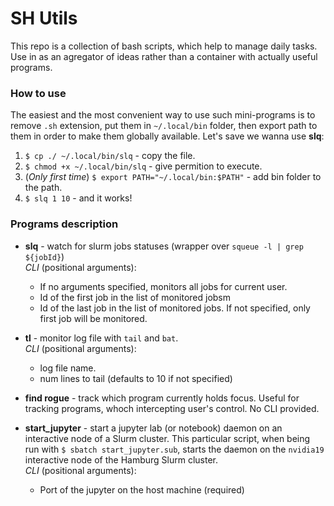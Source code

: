 # SH Utils

This repo is a collection of bash scripts, which help to manage daily tasks. Use in as an agregator of ideas rather 
than a container with actually useful programs.

### How to use

The easiest and the most convenient way to use such mini-programs is to remove `.sh` extension, put them in 
`~/.local/bin` folder, then export path to them in order to make them globally available. Let's save we wanna use 
**slq**:

1) `$ cp ./ ~/.local/bin/slq` - copy the file.
2) `$ chmod +x ~/.local/bin/slq` - give permition to execute.
3) (_Only first time_) `$ export PATH="~/.local/bin:$PATH"` - add bin folder to the path.
3) `$ slq 1 10` - and it works!

### Programs description

* **slq** - watch for slurm jobs statuses (wrapper over `squeue -l | grep ${jobId}`)  
_CLI_ (positional arguments):   
    * If no arguments specified, monitors all jobs for current user.
    * Id of the first job in the list of monitored jobsm
    * Id of the last job in the list of monitored jobs. If not specified, only first job will be monitored.

* **tl** - monitor log file with `tail` and `bat`.  
 _CLI_ (positional arguments):   
    * log file name.
    * num lines to tail (defaults to 10 if not specified)

* **find rogue** - track which program currently holds focus. Useful for tracking programs, whoch intercepting user's control. No CLI provided.

* **start_jupyter** - start a jupyter lab (or notebook) daemon on an interactive node of a Slurm cluster. This particular script, when being run with `$ sbatch start_jupyter.sub`, starts the daemon on the `nvidia19` interactive node of the Hamburg Slurm cluster.  
_CLI_ (positional arguments):   
    * Port of the jupyter on the host machine (required)
    